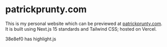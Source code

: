 # patrickprunty.com

This is my personal website which can be previewed at [patrickprunty.com](https://patrickprunty.com).
It is built using Next.js 15 standards and Tailwind CSS; hosted on Vercel.

38e8ef0 has highlight.js